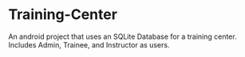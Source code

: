 # Training-Center
An android project that uses an SQLite Database for a training center.
Includes Admin, Trainee, and Instructor as users.
